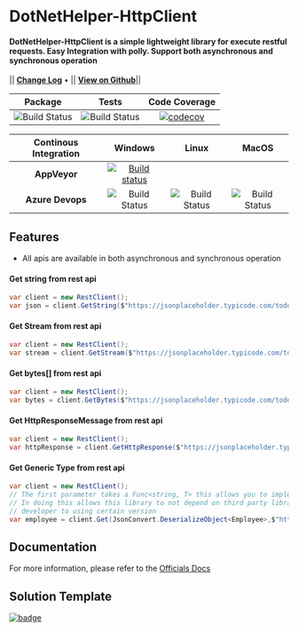 # DotNetHelper-HttpClient

#### DotNetHelper-HttpClient is a simple lightweight library for execute restful requests. Easy Integration with polly. Support both asynchronous and synchronous operation

|| [**Change Log**][Changelogs] • || [**View on Github**][Github]|| 

| Package  | Tests | Code Coverage |
| :-----:  | :---: | :------: |
| ![Build Status][nuget-downloads]  | ![Build Status][tests]  | [![codecov](https://codecov.io/gh/TheMofaDe/DotNetHelper-HttpClient/branch/master/graph/badge.svg)](https://codecov.io/gh/TheMofaDe/DotNetHelper-HttpClient) |


| Continous Integration | Windows | Linux | MacOS | 
| :-----: | :-----: | :-----: | :-----: |
| **AppVeyor** | [![Build status](https://ci.appveyor.com/api/projects/status/9mog32m4mejqyd3i?svg=true)](https://ci.appveyor.com/project/TheMofaDe/DotNetHelper-HttpClient)  | | |
| **Azure Devops** | ![Build Status][azure-windows]  | ![Build Status][azure-linux]  | ![Build Status][azure-macOS] | 

## Features

* All apis are available in both asynchronous and synchronous operation

#### Get string from rest api
~~~csharp
var client = new RestClient();
var json = client.GetString($"https://jsonplaceholder.typicode.com/todos/1",  Method.Get);
~~~

#### Get Stream from rest api
~~~csharp
var client = new RestClient();
var stream = client.GetStream($"https://jsonplaceholder.typicode.com/todos/1",  Method.Get);
~~~

#### Get bytes[] from rest api
~~~csharp
var client = new RestClient();
var bytes = client.GetBytes($"https://jsonplaceholder.typicode.com/todos/1",  Method.Get);
~~~

#### Get HttpResponseMessage from rest api
~~~csharp
var client = new RestClient();
var httpResponse = client.GetHttpResponse($"https://jsonplaceholder.typicode.com/todos/1",  Method.Get);
~~~

#### Get Generic Type from rest api
~~~csharp
var client = new RestClient();
// The first parameter takes a Func<string, T> this allows you to implement your own deserializer 
// In doing this allows this library to not depend on third party libraries which locks 
// developer to using certain version
var employee = client.Get(JsonConvert.DeserializeObject<Employee>,$"https://jsonplaceholder.typicode.com/todos/1", Method.Get);
~~~


## Documentation
For more information, please refer to the [Officials Docs][Docs]

## Solution Template
[![badge](https://img.shields.io/badge/Built%20With-DotNet--Starter--Template-orange.svg)](https://github.com/TheMofaDe/DotNet-Starter-Template)



[Cake]: https://gist.github.com/davidfowl/ed7564297c61fe9ab814
[Azure DevOps]: https://gist.github.com/davidfowl/ed7564297c61fe9ab814
[AppVeyor]: https://gist.github.com/davidfowl/ed7564297c61fe9ab814
[GitVersion]: https://gitversion.readthedocs.io/en/latest/
[Nuget]: https://gist.github.com/davidfowl/ed7564297c61fe9ab814
[Chocolately]: https://gist.github.com/davidfowl/ed7564297c61fe9ab814
[WiX]: http://wixtoolset.org/
[DocFx]: https://dotnet.github.io/docfx/
[Github]: https://github.com/TheMofaDe/DotNetHelper-HttpClient

[Docs]: https://themofade.github.io/DotNetHelper-HttpClient/index.html
[Docs-API]: https://themofade.github.io/DotNetHelper-HttpClient/api/DotNetHelper-HttpClient.html
[Docs-Tutorials]: https://themofade.github.io/DotNetHelper-HttpClient/tutorials/index.html
[Docs-samples]: https://dotnet.github.io/docfx/
[Changelogs]: https://dotnet.github.io/docfx/


[nuget-downloads]: https://img.shields.io/nuget/dt/DotNetHelper-HttpClient.svg?style=flat-square
[tests]: https://img.shields.io/appveyor/tests/TheMofaDe/DotNetHelper-HttpClient.svg?style=flat-square
[coverage-status]: https://dev.azure.com/Josephmcnealjr0013/DotNetHelper-HttpClient/_apis/build/status/TheMofaDe.DotNetHelper-HttpClient?branchName=master&jobName=Windows
[azure-windows]: https://dev.azure.com/Josephmcnealjr0013/DotNetHelper-HttpClient/_apis/build/status/TheMofaDe.DotNetHelper-HttpClient?branchName=master&jobName=Windows
[azure-linux]: https://dev.azure.com/Josephmcnealjr0013/DotNetHelper-HttpClient/_apis/build/status/TheMofaDe.DotNetHelper-HttpClient?branchName=master&jobName=Linux
[azure-macOS]: https://dev.azure.com/Josephmcnealjr0013/DotNetHelper-HttpClient/_apis/build/status/TheMofaDe.DotNetHelper-HttpClient?branchName=master&jobName=macOS
[app-veyor]: https://ci.appveyor.com/project/TheMofaDe/DotNetHelper-HttpClient

